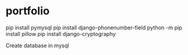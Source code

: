 # portfolio

pip install pymysql
pip install django-phonenumber-field
python -m pip install pillow
pip install django-cryptography

Create database in mysql 
